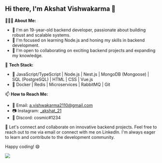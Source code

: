 ## Hi there, I'm Akshat Vishwakarma 👋

👨🏻‍💻 **About Me:**
- 🎉 I'm an 19-year-old backend developer, passionate about building robust and scalable systems.
- 🔭 I'm focused on learning Node.js and honing my skills in backend development.
- 💼 I'm open to collaborating on exciting backend projects and expanding my knowledge.

🔧 **Tech Stack:**
- 🚀 JavaScript/TypeScript | Node.js | Nest.js | MongoDB (Mongoose) | SQL (PostgreSQL) | HTML | CSS | Vue.js
- 🐳 Docker | Redis | Microservices | RabbitMQ | Git

<!-- **My GitRoll:**

<a href="https://gitroll.io/profile/u6KwFR1IAcxWbJLXK2c4Nc7kHZUl2" target="_blank"><img width="600px" src="https://gitroll.io/api/badges/profiles/v1/u6KwFR1IAcxWbJLXK2c4Nc7kHZUl2" alt="GitRoll Profile Badge"/></a>
-->
📫 **How to Reach Me:**
- 📧 Email: a.vishwakarma2110@gmail.com
- 📷 Instagram: [_akshat_21](https://www.instagram.com/_akshat_21)
- 💬 Discord: cosmic#1234

🤝 Let's connect and collaborate on innovative backend projects. Feel free to reach out to me via email or connect with me on LinkedIn. I'm always eager to learn and contribute to the development community.

Happy coding! 😄

![](https://komarev.com/ghpvc/?username=akshatV21)      

<!---
akshatV21/akshatV21 is a ✨ special ✨ repository because its `README.md` (this file) appears on your GitHub profile.
You can click the Preview link to take a look at your changes.
--->
